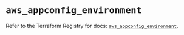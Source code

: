 # `aws_appconfig_environment`

Refer to the Terraform Registry for docs: [`aws_appconfig_environment`](https://registry.terraform.io/providers/hashicorp/aws/5.74.0/docs/resources/appconfig_environment).
